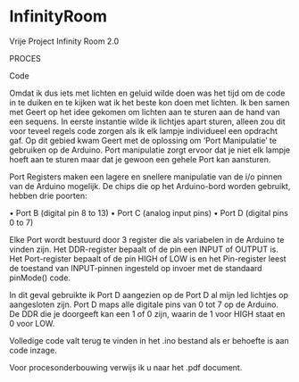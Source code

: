 # InfinityRoom
Vrije Project Infinity Room 2.0

PROCES 

Code

Omdat ik dus iets met lichten en geluid wilde doen was het tijd om de code in te duiken en te kijken wat ik het beste kon doen met lichten. Ik ben samen met Geert op het idee gekomen om lichten aan te sturen aan de hand van een sequens. In eerste instantie wilde ik lichtjes apart sturen, alleen zou dit voor teveel regels code zorgen als ik elk lampje individueel een opdracht gaf. Op dit gebied kwam Geert met de oplossing om ‘Port Manipulatie’ te gebruiken op de Arduino. Port manipulatie zorgt ervoor dat je niet elk lampje hoeft aan te sturen maar dat je gewoon een gehele Port kan aansturen. 

Port Registers maken een lagere en snellere manipulatie van de i/o pinnen van de Arduino mogelijk. De chips die op het Arduino-bord worden gebruikt, hebben drie poorten:

•	Port B (digital pin 8 to 13)
•	Port C (analog input pins)
•	Port D (digital pins 0 to 7)

Elke Port wordt bestuurd door 3 register die als variabelen in de Arduino te vinden zijn. Het DDR-register bepaalt of de pin een INPUT of OUTPUT is. Het Port-register bepaalt of de pin HIGH of LOW  is en het Pin-register leest de toestand van INPUT-pinnen ingesteld op invoer met de standaard pinMode() code.

In dit geval gebruikte ik Port D aangezien op de Port D al mijn led lichtjes op aangesloten zijn. Port D maps alle digitale pins van 0 tot 7 op de Arduino. De DDR die je doorgeeft kan een 1 of 0 zijn, waarin de 1 voor HIGH staat en 0 voor LOW.

Volledige code valt terug te vinden in het .ino bestand als er behoefte is aan code inzage. 

Voor procesonderbouwing verwijs ik u naar het .pdf document. 
